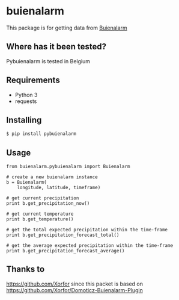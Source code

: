 # buienalarm
This package is for getting data from [Buienalarm](https://www.buienalarm.nl/antwerpen-vlaanderen-belgi%C3%AB/51.2211,4.39971)

## Where has it been tested?
Pybuienalarm is tested in Belgium

## Requirements
 * Python 3
 * requests
 
## Installing
```bash
$ pip install pybuienalarm
```

## Usage
    from buienalarm.pybuienalarm import Buienalarm
    
    # create a new buienalarm instance
    b = Buienalarm(
        longitude, latitude, timeframe)
    
    # get current precipitation
    print b.get_precipitation_now()
    
    # get current temperature
    print b.get_temperature()
    
    # get the total expected precipitation within the time-frame
    print b.get_precipitation_forecast_total()
    
    # get the average expected precipitation within the time-frame
    print b.get_precipitation_forecast_average()



## Thanks to
https://github.com/Xorfor since this packet is based on https://github.com/Xorfor/Domoticz-Buienalarm-Plugin
